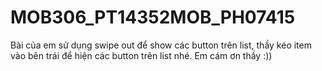 # MOB306_PT14352MOB_PH07415
Bài của em sử dụng swipe out để show các button trên list, thầy kéo item vào bên trái để hiện các button trên list nhé. Em cám ơn thầy :))

